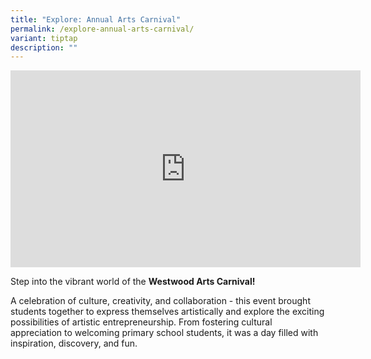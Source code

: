 ```yaml
---
title: "Explore: Annual Arts Carnival"
permalink: /explore-annual-arts-carnival/
variant: tiptap
description: ""
---
```

<p></p>
<div class="iframe-wrapper">
<iframe height="315" width="560" allowfullscreen="true" frameborder="0" src="https://www.youtube.com/embed/Uc25qdqSRcE?si=EzucOIBPbzibnXvV"></iframe>
</div>
<p>Step into the vibrant world of the <strong>Westwood Arts Carnival!&nbsp;</strong>
</p>
<p>A celebration of culture, creativity, and collaboration - this event brought
students together to express themselves artistically and explore the exciting
possibilities of artistic entrepreneurship. From fostering cultural appreciation
to welcoming primary school students, it was a day filled with inspiration,
discovery, and fun.</p>
<p>
<br>
</p>
